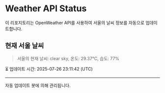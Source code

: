 
# Weather API Status

이 리포지토리는 OpenWeather API를 사용하여 서울의 날씨 정보를 자동으로 업데이트합니다.

## 현재 서울 날씨
> 서울의 현재 날씨: clear sky, 온도: 29.37°C, 습도: 77%

⏳ 업데이트 시간: 2025-07-26 23:11:42 (UTC)

---
자동 업데이트 봇에 의해 관리됩니다.
